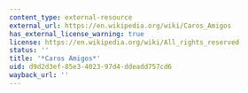 ```yaml
---
content_type: external-resource
external_url: https://en.wikipedia.org/wiki/Caros_Amigos
has_external_license_warning: true
license: https://en.wikipedia.org/wiki/All_rights_reserved
status: ''
title: '*Caros Amigos*'
uid: d9d2d3ef-85e3-4023-97d4-ddeadd757cd6
wayback_url: ''
---
```

